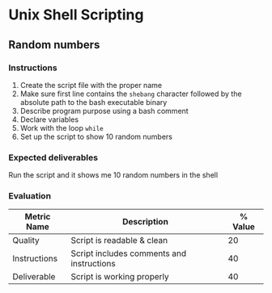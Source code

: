 # Unix Shell Scripting

## Random numbers

### Instructions

1. Create the script file with the proper name
2. Make sure first line contains the ``shebang`` character followed by the absolute path to the bash executable binary
3. Describe program purpose using a bash comment
4. Declare variables
5. Work with the loop ``while``
6. Set up the script to show 10 random numbers

### Expected deliverables

Run the script and it shows me 10 random numbers in the shell

### Evaluation

| Metric Name  | Description                               | % Value |
| ------------ | ----------------------------------------- | ------ |
| Quality      | Script is readable & clean                |  20    |
| Instructions | Script includes comments and instructions |  40    |
| Deliverable  | Script is working properly                |  40    |
